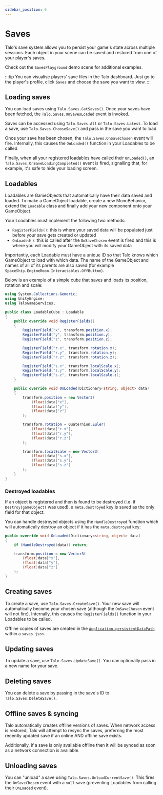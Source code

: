 ```yaml
---
sidebar_position: 6
---
```


# Saves

Talo's save system allows you to persist your game's state across multiple sessions. Each object in your scene can be saved and restored from one of your player's saves.

Check out the `SavesPlayground` demo scene for additional examples.

:::tip
You can visualise players' save files in the Talo dashboard. Just go to the player's profile, click `Saves` and choose the save you want to view.
:::

## Loading saves

You can load saves using `Talo.Saves.GetSaves()`. Once your saves have been fetched, the `Talo.Saves.OnSavesLoaded` event is invoked.

Saves can be accessed using `Talo.Saves.All` or `Talo.Saves.Latest`. To load a save, use `Talo.Saves.ChooseSave()` and pass in the save you want to load.

Once your save has been chosen, the `Talo.Saves.OnSaveChosen` event will fire. Internally, this causes the `OnLoaded()` function in your Loadables to be called.

Finally, when all your registered loadables have called their `OnLoaded()`, an `Talo.Saves.OnSaveLoadingCompleted()` event is fired, signalling that, for example, it's safe to hide your loading screen.

## Loadables

Loadables are GameObjects that automatically have their data saved and loaded. To make a GameObject loadable, create a new MonoBehavior, extend the `Loadable` class and finally add your new component onto your GameObject.

Your Loadables must implement the following two methods:
- `RegisterFields()`: this is where your saved data will be populated just before your save gets created or updated
- `OnLoaded()`: this is called after the `OnSaveChosen` event is fired and this is where you will modify your GameObject with its saved data

Importantly, each Loadable must have a unique ID so that Talo knows which GameObject to load with which data. The name of the GameObject and names of all of its parents are also saved (for example `SpaceShip.EngineRoom.Interactables.OffButton`).

Below is an example of a simple cube that saves and loads its position, rotation and scale:

```csharp title="LoadableCube.cs"
using System.Collections.Generic;
using UnityEngine;
using TaloGameServices;

public class LoadableCube : Loadable
{
	public override void RegisterFields()
	{
		RegisterField("x", transform.position.x);
		RegisterField("y", transform.position.y);
		RegisterField("z", transform.position.z);

		RegisterField("r.x", transform.rotation.x);
		RegisterField("r.y", transform.rotation.y);
		RegisterField("r.z", transform.rotation.z);

		RegisterField("s.x", transform.localScale.x);
		RegisterField("s.y", transform.localScale.y);
		RegisterField("s.z", transform.localScale.z);
	}

	public override void OnLoaded(Dictionary<string, object> data)
	{
		transform.position = new Vector3(
			(float)data["x"],
			(float)data["y"],
			(float)data["z"]
		);

		transform.rotation = Quaternion.Euler(
			(float)data["r.x"],
			(float)data["r.y"],
			(float)data["r.z"]
		);

		transform.localScale = new Vector3(
			(float)data["s.x"],
			(float)data["s.y"],
			(float)data["s.z"]
		);
	}
}
```

### Destroyed loadables

If an object is registered and then is found to be destroyed (i.e. if `Destroy(gameObject)` was used), a `meta.destroyed` key is saved as the only field for that object.

You can handle destroyed objects using the `HandleDestroyed` function which will automatically destroy an object if it has the `meta.destroyed` key:

```csharp
public override void OnLoaded(Dictionary<string, object> data)
{
	if (HandleDestroyed(data)) return;

	transform.position = new Vector3(
		(float)data["x"],
		(float)data["y"],
		(float)data["z"]
	);
}
```

## Creating saves

To create a save, use `Talo.Saves.CreateSave()`. Your new save will automatically become your chosen save (although the `OnSaveChosen` event will not fire). Internally, this causes the `RegisterFields()` function in your Loadables to be called.

Offline copies of saves are created in the [`Application.persistentDataPath`](https://docs.unity3d.com/ScriptReference/Application-persistentDataPath.html) within a `saves.json`.

## Updating saves

To update a save, use `Talo.Saves.UpdateSave()`. You can optionally pass in a new name for your save.

## Deleting saves

You can delete a save by passing in the save's ID to `Talo.Saves.DeleteSave()`.

## Offline saves & syncing

Talo automatically creates offline versions of saves. When network access is restored, Talo will attempt to resync the saves, preferring the most recently updated save if an online AND offline save exists.

Additionally, if a save is only available offline then it will be synced as soon as a network connection is available.

## Unloading saves

You can "unload" a save using `Talo.Saves.UnloadCurrentSave()`. This fires the `OnSaveChosen` event with a `null` save (preventing Loadables from calling their `OnLoaded` event).
